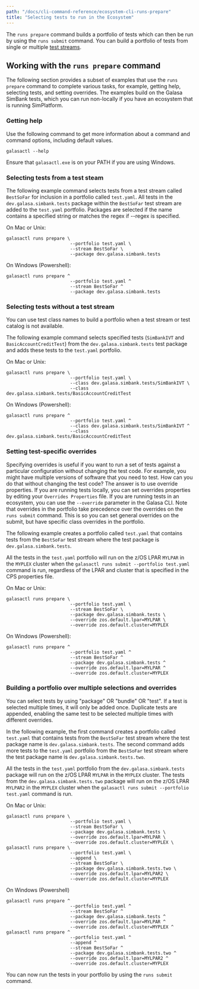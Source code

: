 ```yaml
---
path: "/docs/cli-command-reference/ecosystem-cli-runs-prepare"
title: "Selecting tests to run in the Ecosystem"
---
```


The `runs prepare` command builds a portfolio of tests which can then be run by using the `runs submit` command. You can build a portfolio of tests from single or multiple [test streams](https://galasa.dev/docs/writing-own-tests/test-streams). 

## Working with the `runs prepare` command

The following section provides a subset of examples that use the `runs prepare` command to complete various tasks, for example, getting help, selecting tests, and setting overrides. The examples build on the Galasa SimBank tests, which you can run non-locally if you have an ecosystem that is running SimPlatform.

### Getting help

Use the following command to get more information about a command and command options, including default values.

```
galasactl --help
```

Ensure that `galasactl.exe` is on your PATH if you are using Windows.

### Selecting tests from a test steam

The following example command selects tests from a test stream called `BestSoFar` for inclusion in a portfolio called `test.yaml`. All tests in the `dev.galasa.simbank.tests`  package within the `BestSoFar` test stream are added to the `test.yaml` portfolio. Packages are selected if the name contains a specified string or matches the regex if --regex is specified.  

On Mac or Unix:

```
galasactl runs prepare \
                        --portfolio test.yaml \
                        --stream BestSoFar \
                        --package dev.galasa.simbank.tests
```

On Windows (Powershell):

```
galasactl runs prepare ^
                        --portfolio test.yaml ^
                        --stream BestSoFar ^
                        --package dev.galasa.simbank.tests
```

### Selecting tests without a test stream

You can use test class names to build a portfolio when a test stream or test catalog is not available. 

The following example command selects specified tests (`SimBankIVT` and `BasicAccountCreditTest`) from the `dev.galasa.simbank.tests` test package and adds these tests to the `test.yaml` portfolio. 

On Mac or Unix:

```
galasactl runs prepare \
                        --portfolio test.yaml \
                        --class dev.galasa.simbank.tests/SimBankIVT \
                        --class dev.galasa.simbank.tests/BasicAccountCreditTest
```

On Windows (Powershell):

```
galasactl runs prepare ^
                        --portfolio test.yaml ^
                        --class dev.galasa.simbank.tests/SimBankIVT ^
                        --class dev.galasa.simbank.tests/BasicAccountCreditTest
```


### Setting test-specific overrides

Specifying overrides is useful if you want to run a set of tests against a particular configuration without changing the test code. For example, you might have multiple versions of software that you need to test. How can you do that without changing the test code? The answer is to use override properties. If you are running tests locally, you can set overrides properties by editing your `Overrides Properties` file. If you are running tests in an ecosystem, you can use the `--override` parameter in the Galasa CLI. Note that overrides in the portfolio take precedence over the overrides on the `runs submit` command. This is so you can set general overrides on the submit, but have specific class overrides in the portfolio.

The following example creates a portfolio called `test.yaml` that contains tests from the `BestSoFar` test stream where the test package is `dev.galasa.simbank.tests`.

All the tests in the `test.yaml` portfolio will run on the z/OS LPAR `MYLPAR` in the `MYPLEX` cluster when the `galasactl runs submit --portfolio test.yaml` command is run, regardless of the LPAR and cluster that is specified in the CPS properties file.

On Mac or Unix:

```
galasactl runs prepare \
                        --portfolio test.yaml \
                        --stream BestSoFar \
                        --package dev.galasa.simbank.tests \
                        --override zos.default.lpar=MYLPAR \
                        --override zos.default.cluster=MYPLEX
```

On Windows (Powershell):

```
galasactl runs prepare ^
                        --portfolio test.yaml ^
                        --stream BestSoFar ^
                        --package dev.galasa.simbank.tests ^
                        --override zos.default.lpar=MYLPAR ^
                        --override zos.default.cluster=MYPLEX
```


### Building a portfolio over multiple selections and overrides

You can select tests by using "package" OR "bundle" OR "test". If a test is selected multiple times, it will only be added once. Duplicate tests are appended, enabling the same test to be selected multiple times with different overrides.

In the following example, the first command creates a portfolio called `test.yaml` that contains tests from the `BestSoFar` test stream where the test package name is `dev.galasa.simbank.tests`. The second command adds more tests to the `test.yaml` portfolio from the `BestSoFar` test stream where the test package name is `dev.galasa.simbank.tests.two`. 

All the tests in the `test.yaml` portfolio from the `dev.galasa.simbank.tests` package will run on the z/OS LPAR `MYLPAR` in the `MYPLEX` cluster. The tests from the `dev.galasa.simbank.tests.two` package will run on the z/OS LPAR `MYLPAR2` in the `MYPLEX` cluster when the `galasactl runs submit --portfolio test.yaml` command is run.

On Mac or Unix:

```
galasactl runs prepare \
                        --portfolio test.yaml \
                        --stream BestSoFar \
                        --package dev.galasa.simbank.tests \
                        --override zos.default.lpar=MYLPAR \
                        --override zos.default.cluster=MYPLEX \
galasactl runs prepare \
                        --portfolio test.yaml \
                        --append \
                        --stream BestSoFar \
                        --package dev.galasa.simbank.tests.two \
                        --override zos.default.lpar=MYLPAR2 \
                        --override zos.default.cluster=MYPLEX
```

On Windows (Powershell)
```
galasactl runs prepare ^
                        --portfolio test.yaml ^
                        --stream BestSoFar ^
                        --package dev.galasa.simbank.tests ^
                        --override zos.default.lpar=MYLPAR ^
                        --override zos.default.cluster=MYPLEX ^
galasactl runs prepare ^
                        --portfolio test.yaml ^
                        --append ^
                        --stream BestSoFar ^
                        --package dev.galasa.simbank.tests.two ^
                        --override zos.default.lpar=MYLPAR2 ^
                        --override zos.default.cluster=MYPLEX
```

You can now run the tests in your portfolio by using the `runs submit` command.